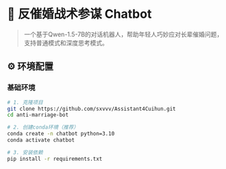 # 🤖 反催婚战术参谋 Chatbot

> 一个基于Qwen-1.5-7B的对话机器人，帮助年轻人巧妙应对长辈催婚问题，支持普通模式和深度思考模式。

## ⚙️ 环境配置

### 基础环境
```bash
# 1. 克隆项目
git clone https://github.com/sxvvv/Assistant4Cuihun.git
cd anti-marriage-bot

# 2. 创建conda环境（推荐）
conda create -n chatbot python=3.10
conda activate chatbot

# 3. 安装依赖
pip install -r requirements.txt
